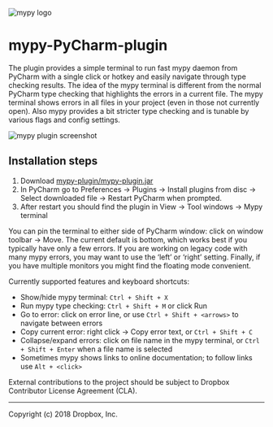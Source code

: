 ![mypy logo](https://github.com/dropbox/mypy-PyCharm-plugin/blob/master/mypy-logo.png)

# mypy-PyCharm-plugin

The plugin provides a simple terminal to run fast mypy daemon
from PyCharm with a single click or hotkey and easily navigate
through type checking results. The idea of the mypy terminal is
different from the normal PyCharm type checking that highlights
the errors in a current file. The mypy terminal shows errors in
all files in your project (even in those not currently open).
Also mypy provides a bit stricter type checking and is tunable
by various flags and config settings.

![mypy plugin screenshot](https://github.com/dropbox/mypy-PyCharm-plugin/blob/master/mypy-mypy.png)

## Installation steps

1. Download [mypy-plugin/mypy-plugin.jar](https://github.com/dropbox/mypy-PyCharm-plugin/blob/master/mypy-plugin/mypy-plugin.jar)
2. In PyCharm go to Preferences -> Plugins -> Install plugins from disc
   -> Select downloaded file -> Restart PyCharm when prompted.
3. After restart you should find the plugin in View -> Tool windows
   -> Mypy terminal

You can pin the terminal to either side of PyCharm window: click
on window toolbar → Move. The current default is bottom, which
works best if you typically have only a few errors. If you are
working on legacy code with many mypy errors, you may want to use
the ‘left’ or ‘right’ setting. Finally, if you have multiple
monitors you might find the floating mode convenient.

Currently supported features and keyboard shortcuts:

- Show/hide mypy terminal:  `Ctrl + Shift + X`
- Run mypy type checking:  `Ctrl + Shift + M` or click Run
- Go to error: click on error line, or use `Ctrl + Shift + <arrows>`
  to navigate between errors
- Copy current error: right click → Copy error text,
  or `Ctrl + Shift + C`
- Collapse/expand errors: click on file name in the mypy terminal,
  or `Ctrl + Shift + Enter` when a file name is selected
- Sometimes mypy shows links to online documentation; to follow
  links use `Alt + <click>`

External contributions to the project should be subject to
Dropbox Contributor License Agreement (CLA).

--------------------------------
Copyright (c) 2018 Dropbox, Inc.
